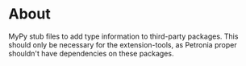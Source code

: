 # About

MyPy stub files to add type information to third-party packages.  This should only be necessary for the extension-tools, as Petronia proper shouldn't have dependencies on these packages.
